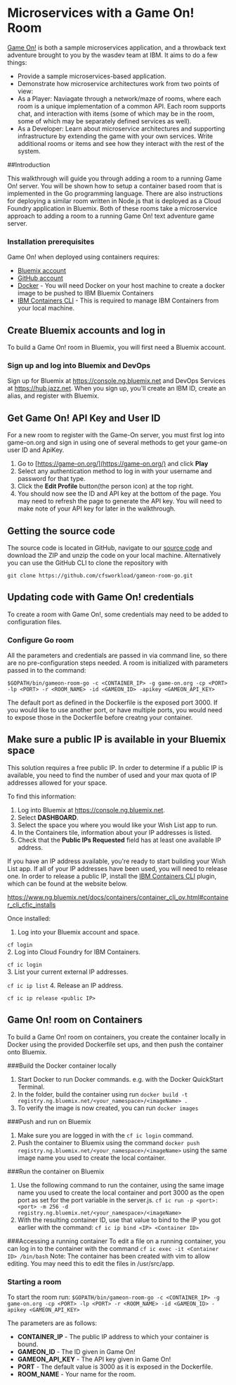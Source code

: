 # Microservices with a Game On! Room
[Game On!](https://game-on.org/) is both a sample microservices application, and a throwback text adventure brought to you by the wasdev team at IBM. It aims to do a few things:

- Provide a sample microservices-based application.
- Demonstrate how microservice architectures work from two points of view:
 - As a Player: Naviagate through a network/maze of rooms, where each room is a unique implementation of a common API. Each room supports chat, and interaction with items (some of which may be in the room, some of which may be separately defined services as well).
 - As a Developer: Learn about microservice architectures and supporting infrastructure by extending the game with your own services. Write additional rooms or items and see how they interact with the rest of the system.


##Introduction

This walkthrough will guide you through adding a room to a running Game On! server.  You will be shown how to setup a container based room that is implemented in the Go programming language.  There are also instructions for deploying a similar room written in Node.js that is deployed as a Cloud Foundry application in Bluemix.  Both of these rooms take a microservice approach to adding a room to a running Game On! text adventure game server.  

### Installation prerequisites

Game On! when deployed using containers requires:

- [Bluemix account](https://console.ng.bluemix.net)
- [GitHub account](https://github.com/)
- [Docker](https://docs.docker.com/engine/installation/) - You will need Docker on your host machine to create a docker image to be pushed to IBM Bluemix Containers
- [IBM Containers CLI](https://www.ng.bluemix.net/docs/containers/container_cli_ov.html#container_cli_cfic_install) - This is required to manage IBM Containers from your local machine.


## Create Bluemix accounts and log in
To build a Game On! room in Bluemix, you will first need a Bluemix account. 

### Sign up and log into Bluemix and DevOps
Sign up for Bluemix at https://console.ng.bluemix.net and DevOps Services at https://hub.jazz.net. When you sign up, you'll create an IBM ID, create an alias, and register with Bluemix.

## Get Game On! API Key and User ID
For a new room to register with the Game-On server, you must first log into game-on.org and sign in using one of several methods to get your game-on user ID and ApiKey.

1.	Go to [https://game-on.org/](https://game-on.org/) and click **Play**
2.	Select any authentication method to log in with your username and password for that type.
3.	Click the **Edit Profile** button(the person icon) at the top right.
4.	You should now see the ID and API key at the bottom of the page.  You may need to refresh the page to generate the API key.  You will need to make note of your API key for later in the walkthrough.

## Getting the source code

The source code is located in GitHub, navigate to our [source code](https://github.com/cfsworkload/gameon-room-go.git) and download the ZIP and unzip the code on your local machine.
Alternatively you can use the GitHub CLI to clone the repository with

`git clone https://github.com/cfsworkload/gameon-room-go.git`

## Updating code with Game On! credentials
To create a room with Game On!, some credentials may need to be added to configuration files.

### Configure Go room
All the parameters and credentials are passed in via command line, so there are no pre-configuration steps needed. A room is initialized with parameters passed in to the command:

`$GOPATH/bin/gameon-room-go -c <CONTAINER_IP> -g game-on.org -cp <PORT> -lp <PORT> -r <ROOM_NAME> -id <GAMEON_ID> -apikey <GAMEON_API_KEY>`

The default port as defined in the Dockerfile is the exposed port 3000. If you would like to use another port, or have multiple ports, you would need to expose those in the Dockerfile before creatng your container.


## Make sure a public IP is available in your Bluemix space
This solution requires a free public IP. In order to determine if a public IP is available, you need to find the number of used and your max quota of IP addresses allowed for your space.

To find this information:

1. Log into Bluemix at https://console.ng.bluemix.net.
2. Select **DASHBOARD**.
3. Select the space you where you would like your Wish List app to run.
4. In the Containers tile, information about your IP addresses is listed.
5. Check that the **Public IPs Requested** field has at least one available IP address.

If you have an IP address available, you're ready to start building your Wish List app. If all of your IP addresses have been used, you will need to release one. In order to release a public IP, install the [IBM Containers CLI](https://www.ng.bluemix.net/docs/containers/container_cli_ov.html#container_cli_cfic_installs) plugin, which can be found at the website below.

https://www.ng.bluemix.net/docs/containers/container_cli_ov.html#container_cli_cfic_installs

Once installed:

1. Log into your Bluemix account and space.

  `cf login`  
2. Log into Cloud Foundry for IBM Containers.

  `cf ic login`  
3. List your current external IP addresses.

  `cf ic ip list`
4. Release an IP address.

  `cf ic ip release <public IP>`


## Game On! room on Containers
To build a Game On! room on containers, you create the container locally in Docker using the provided Dockerfile set ups, and then push the container onto Bluemix.

###Build the Docker container locally
1.	Start Docker to run Docker commands. e.g. with the Docker QuickStart Terminal.
2.	In the folder, build the container using run `docker build -t registry.ng.bluemix.net/<your_namespace>/<imageName> .`
3.	To verify the image is now created, you can run `docker images`

###Push and run on Bluemix
1.	Make sure you are logged in with the `cf ic login` command.
2.	Push the container to Bluemix using the command `docker push registry.ng.bluemix.net/<your_namespace>/<imageName>` using the same image name you used to create the local container.

###Run the container on Bluemix
1.	Use the following command to run the container, using the same image name you used to create the local container and port 3000 as the open port as set for the port variable in the server.js. 
	`cf ic run -p <port>:<port> -m 256 -d registry.ng.bluemix.net/<your_namespace>/<imageName>`
2.	With the resulting container ID, use that value to bind to the IP you got earlier with the command: 
	`cf ic ip bind <IP> <Container ID>`

###Accessing a running container
To edit a file on a running container, you can log in to the container with the command 
	`cf ic exec -it <Container ID> /bin/bash`
Note: The container has been created with vim to allow editing. You may need this to edit the files in /usr/src/app.

### Starting a room
To start the room run:
`$GOPATH/bin/gameon-room-go -c <CONTAINER_IP> -g game-on.org -cp <PORT> -lp <PORT> -r <ROOM_NAME> -id <GAMEON_ID> -apikey <GAMEON_API_KEY>`

The parameters are as follows:
- **CONTAINER_IP** - The public IP address to which your container is bound.
- **GAMEON_ID** - The ID given in Game On!
- **GAMEON_API_KEY** - The API key given in Game On!
- **PORT** - The default value is 3000 as it is exposed in the Dockerfile.
- **ROOM_NAME** - Your name for the room.


